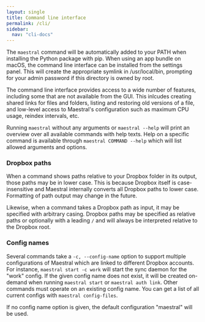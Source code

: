 ```yaml
---
layout: single
title: Command line interface
permalink: /cli/
sidebar:
  nav: "cli-docs"
---
```


The `maestral` command will be automatically added to your PATH when installing the
Python package with pip. When using an app bundle on macOS, the command line interface
can be installed from the settings panel. This will create the appropriate symlink in
/usr/local/bin, prompting for your admin password if this directory is owned by root.

The command line interface provides access to a wide number of features, including some
that are not available from the GUI. This inlcudes creating shared links for files and
folders, listing and restoring old versions of a file, and low-level access to Maestral's
configuration such as maximum CPU usage, reindex intervals, etc.

Running `maestral` without any arguments or `maestral --help` will print an overview over
all available commands with help texts. Help on a specific command is available through
`maestral COMMAND --help` which will list allowed arguments and options.

### Dropbox paths

When a command shows paths relative to your Dropbox folder in its output, those paths
may be in lower case. This is because Dropbox itself is case-insensitive and Maestral
internally converts all Dropbox paths to lower case. Formatting of path output may
change in the future.

Likewise, when a command takes a Dropbox path as input, it may be specified with arbitrary
casing. Dropbox paths may be specified as relative paths or optionally with a leading `/`
and will always be interpreted relative to the Dropbox root.

### Config names

Several commands take a `-c, --config-name` option to support multiple configurations of
Maestral which are linked to different Dropbox accounts. For instance,
`maestral start -c work` will start the sync daemon for the "work" config. If the given
config name does not exist, it will be created on-demand when running `maestral start` or
`maestral auth link`. Other commands must operate on an existing config name. You can
get a list of all current configs with `maestral config-files`.

If no config name option is given, the default configuration "maestral" will be used.
